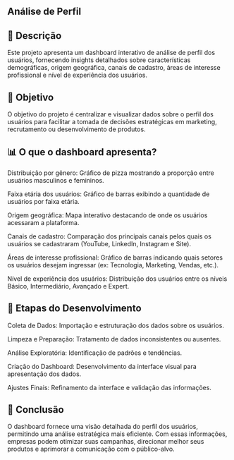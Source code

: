 ## Análise de Perfil

## 📌 Descrição

Este projeto apresenta um dashboard interativo de análise de perfil dos usuários, fornecendo insights detalhados sobre características demográficas, origem geográfica, canais de cadastro, áreas de interesse profissional e nível de experiência dos usuários.



## 🎯 Objetivo

O objetivo do projeto é centralizar e visualizar dados sobre o perfil dos usuários para facilitar a tomada de decisões estratégicas em marketing, recrutamento ou desenvolvimento de produtos.



## 📊 O que o dashboard apresenta?

Distribuição por gênero: Gráfico de pizza mostrando a proporção entre usuários masculinos e femininos.

Faixa etária dos usuários: Gráfico de barras exibindo a quantidade de usuários por faixa etária.

Origem geográfica: Mapa interativo destacando de onde os usuários acessaram a plataforma.

Canais de cadastro: Comparação dos principais canais pelos quais os usuários se cadastraram (YouTube, LinkedIn, Instagram e Site).

Áreas de interesse profissional: Gráfico de barras indicando quais setores os usuários desejam ingressar (ex: Tecnologia, Marketing, Vendas, etc.).

Nível de experiência dos usuários: Distribuição dos usuários entre os níveis Básico, Intermediário, Avançado e Expert.



## 🚀 Etapas do Desenvolvimento

Coleta de Dados: Importação e estruturação dos dados sobre os usuários.

Limpeza e Preparação: Tratamento de dados inconsistentes ou ausentes.

Análise Exploratória: Identificação de padrões e tendências.

Criação do Dashboard: Desenvolvimento da interface visual para apresentação dos dados.

Ajustes Finais: Refinamento da interface e validação das informações.



## 📌 Conclusão

O dashboard fornece uma visão detalhada do perfil dos usuários, permitindo uma análise estratégica mais eficiente. Com essas informações, empresas podem otimizar suas campanhas, direcionar melhor seus produtos e aprimorar a comunicação com o público-alvo.
